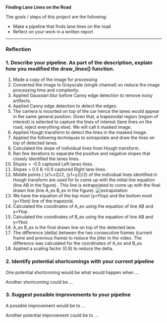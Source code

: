 
**Finding Lane Lines on the Road**

The goals / steps of this project are the following:
* Make a pipeline that finds lane lines on the road
* Reflect on your work in a written report


[//]: # (Image References)

[image1]: ./examples/grayscale.jpg "Grayscale"

---

### Reflection

### 1. Describe your pipeline. As part of the description, explain how you modified the draw_lines() function.

1. Made a copy of the image for processing
2. Converted the image to Grayscale (single channel) so reduce the image processing time and complexity.
3. Applied Gaussian blur before Canny edge detection to remove noisy artifacts.
4. Applied Canny edge detection to detect the edges.
5. The camera is mounted on top of the car hence the lanes would appear in the same general position. Given that, a trapezoidal region (region of interest) is selected to capture the lines of interest (lane lines on the road, reject everything else). We will call it masked image.
6. Applied Hough transform to detect the lines in the masked image. 
7. Applied the following techniques to extrapolate and draw the lines on top of detected lanes.
8. Calculated the slope of individual lines from Hough transform.
9. Ran few iterations to separate the positive and negative slopes that closely identified the lanes lines. 
10.  Slopes < -0.5 captured Left lanes lines. 
11.  Slopes > 0.5 & <0.9 captured Right lane lines.
12.  Middle points ( (x1+x2)/2, (y1+y2)/2) of the individual lines identified in Hough transform are used for to come up with the initial line equation (line AB in the figure) . This line is extrapolated to come up with the final drawn line (line A_ex B_ex in the figure). 
![extrapolation](https://user-images.githubusercontent.com/32577446/31290667-2a185a66-aa82-11e7-9405-24127767dd29.jpg)
13. We have the equation of the top most (y=Ytop) and the bottom most (y=Ybot) line of the trapezoid.
14. Calculated the coordinates of A_ex using the equation of line AB and y=Ytop.
15. Calculated the coordinates of B_ex using the equation of line AB and y=Ybot.
16. A_ex B_ex is the final drawn line on top of the detected lane. 
17. The difference (delta) between the two consecutive frames (current frame and previous frame) to reduce the jitter in the video. The difference was calculated for the coordinates of A_ex and B_ex.
18. Applied a scaling factor (0.9) to reduce the delta.


### 2. Identify potential shortcomings with your current pipeline


One potential shortcoming would be what would happen when ... 

Another shortcoming could be ...


### 3. Suggest possible improvements to your pipeline

A possible improvement would be to ...

Another potential improvement could be to ...

